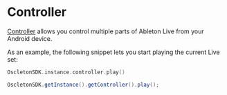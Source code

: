 # Controller

[Controller](../api-reference/fr.arthurvimond.oscletonsdk/-controller/) allows you control multiple parts of Ableton Live from your Android device.

As an example, the following snippet lets you start playing the current Live set:

``` kotlin
OscletonSDK.instance.controller.play()
```

``` java
OscletonSDK.getInstance().getController().play();
```